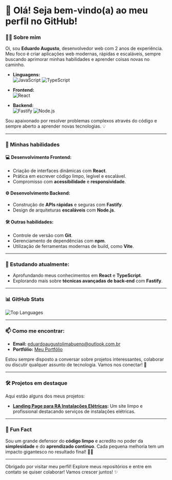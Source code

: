# 👋 Olá! Seja bem-vindo(a) ao meu perfil no GitHub!

### 👨‍💻 Sobre mim
Oi, sou **Eduardo Augusto**, desenvolvedor web com 2 anos de experiência. Meu foco é criar aplicações web modernas, rápidas e escaláveis, sempre buscando aprimorar minhas habilidades e aprender coisas novas no caminho.

- **Linguagens:**  
  ![JavaScript](https://img.shields.io/badge/-JavaScript-F7DF1E?style=flat&logo=javascript&logoColor=black) ![TypeScript](https://img.shields.io/badge/-TypeScript-3178C6?style=flat&logo=typescript&logoColor=white)

- **Frontend:**  
  ![React](https://img.shields.io/badge/-React-61DAFB?style=flat&logo=react&logoColor=black)

- **Backend:**  
  ![Fastify](https://img.shields.io/badge/-Fastify-000000?style=flat&logo=fastify&logoColor=white) ![Node.js](https://img.shields.io/badge/-Node.js-339933?style=flat&logo=node.js&logoColor=white)

Sou apaixonado por resolver problemas complexos através do código e sempre aberto a aprender novas tecnologias. 💡

---

### 🚀 Minhas habilidades

#### 💻 Desenvolvimento Frontend:
- Criação de interfaces dinâmicas com **React**.
- Prática em escrever código limpo, legível e escalável.
- Compromisso com **acessibilidade** e **responsividade**.

#### ⚙️ Desenvolvimento Backend:
- Construção de **APIs rápidas** e seguras com **Fastify**.
- Design de arquiteturas **escaláveis** com **Node.js**.

#### 🛠️ Outras habilidades:
- Controle de versão com **Git**.
- Gerenciamento de dependências com **npm**.
- Utilização de ferramentas modernas de build, como **Vite**.

---

### 🌱 Estudando atualmente:
- Aprofundando meus conhecimentos em **React** e **TypeScript**.
- Explorando mais sobre **técnicas avançadas de back-end** com **Fastify**.

---

### 📊 GitHub Stats
![Top Languages](https://github-readme-stats.vercel.app/api/top-langs/?username=D3vEduardo&layout=compact&theme=radical)

---

### 📫 Como me encontrar:
- **Email:** [eduardoaugustolimabueno@outlook.com.br](mailto:eduardoaugustolimabueno@outlook.com.br)  
- **Portfólio:** [Meu Portfólio](https://eduardoaugusto.vercel.app)

Estou sempre disposto a conversar sobre projetos interessantes, colaborar ou discutir qualquer assunto de tecnologia. Vamos nos conectar! 🚀

---

### 🛠️ Projetos em destaque
Aqui estão alguns dos meus projetos:

- **[Landing Page para RA Instalações Elétricas](https://github.com/D3vEduardo/RaWEbsite):** Um site limpo e profissional destacando serviços de instalações elétricas.

---

### 🌟 Fun Fact
Sou um grande defensor do **código limpo** e acredito no poder da **simplesidade** e do **aprendizado contínuo**. Cada pequena melhoria tem um impacto gigantesco no resultado final! 💪🚀

---

Obrigado por visitar meu perfil! Explore meus repositórios e entre em contato se quiser colaborar! Vamos crescer juntos! ✨
